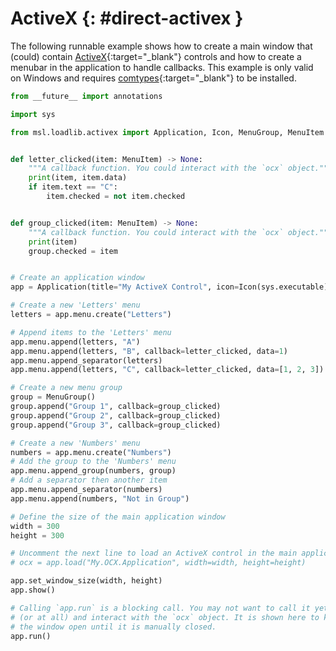 # ActiveX {: #direct-activex }

The following runnable example shows how to create a main window that (could) contain [ActiveX]{:target="_blank"} controls and how to create a menubar in the application to handle callbacks. This example is only valid on Windows and requires [comtypes]{:target="_blank"} to be installed.

```python
from __future__ import annotations

import sys

from msl.loadlib.activex import Application, Icon, MenuGroup, MenuItem


def letter_clicked(item: MenuItem) -> None:
    """A callback function. You could interact with the `ocx` object."""
    print(item, item.data)
    if item.text == "C":
        item.checked = not item.checked


def group_clicked(item: MenuItem) -> None:
    """A callback function. You could interact with the `ocx` object."""
    print(item)
    group.checked = item


# Create an application window
app = Application(title="My ActiveX Control", icon=Icon(sys.executable))

# Create a new 'Letters' menu
letters = app.menu.create("Letters")

# Append items to the 'Letters' menu
app.menu.append(letters, "A")
app.menu.append(letters, "B", callback=letter_clicked, data=1)
app.menu.append_separator(letters)
app.menu.append(letters, "C", callback=letter_clicked, data=[1, 2, 3])

# Create a new menu group
group = MenuGroup()
group.append("Group 1", callback=group_clicked)
group.append("Group 2", callback=group_clicked)
group.append("Group 3", callback=group_clicked)

# Create a new 'Numbers' menu
numbers = app.menu.create("Numbers")
# Add the group to the 'Numbers' menu
app.menu.append_group(numbers, group)
# Add a separator then another item
app.menu.append_separator(numbers)
app.menu.append(numbers, "Not in Group")

# Define the size of the main application window
width = 300
height = 300

# Uncomment the next line to load an ActiveX control in the main application window
# ocx = app.load("My.OCX.Application", width=width, height=height)

app.set_window_size(width, height)
app.show()

# Calling `app.run` is a blocking call. You may not want to call it yet
# (or at all) and interact with the `ocx` object. It is shown here to keep
# the window open until it is manually closed.
app.run()
```

[ActiveX]: https://en.wikipedia.org/wiki/ActiveX
[comtypes]: https://comtypes.readthedocs.io/en/stable/index.html
